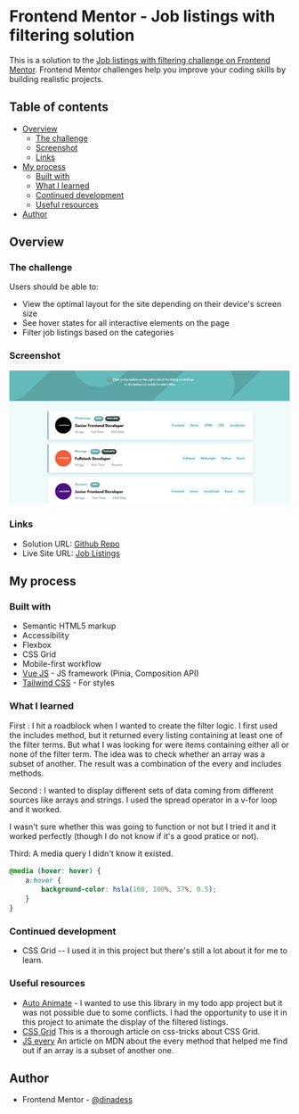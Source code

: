 # Frontend Mentor - Job listings with filtering solution

This is a solution to the [Job listings with filtering challenge on Frontend Mentor](https://www.frontendmentor.io/challenges/job-listings-with-filtering-ivstIPCt). Frontend Mentor challenges help you improve your coding skills by building realistic projects.

## Table of contents

-   [Overview](#overview)
    -   [The challenge](#the-challenge)
    -   [Screenshot](#screenshot)
    -   [Links](#links)
-   [My process](#my-process)
    -   [Built with](#built-with)
    -   [What I learned](#what-i-learned)
    -   [Continued development](#continued-development)
    -   [Useful resources](#useful-resources)
-   [Author](#author)

## Overview

### The challenge

Users should be able to:

-   View the optimal layout for the site depending on their device's screen size
-   See hover states for all interactive elements on the page
-   Filter job listings based on the categories

### Screenshot

![Preview of the page](src/assets/images/preview.png)

### Links

-   Solution URL: [Github Repo](https://github.com/dinadess/job-listings-fm/)
-   Live Site URL: [Job Listings](https://dinadess.github.io/job-listings-fm/)

## My process

### Built with

-   Semantic HTML5 markup
-   Accessibility
-   Flexbox
-   CSS Grid
-   Mobile-first workflow
-   [Vue JS](https://vuejs.org/) - JS framework (Pinia, Composition API)
-   [Tailwind CSS](https://tailwindcss.com/) - For styles

### What I learned

First :
I hit a roadblock when I wanted to create the filter logic. I first used the includes method, but it returned every listing containing at least one of the filter terms. But what I was looking for were items containing either all or none of the filter term. The idea was to check whether an array was a subset of another. The result was a combination of the every and includes methods.

Second :
I wanted to display different sets of data coming from different sources like arrays and strings. I used the spread operator in a v-for loop and it worked.

I wasn't sure whether this was going to function or not but I tried it and it worked perfectly (though I do not know if it's a good pratice or not).

Third:
A media query I didn't know it existed.

```css
@media (hover: hover) {
    a:hover {
        background-color: hsla(160, 100%, 37%, 0.5);
    }
}
```

### Continued development

-   CSS Grid -- I used it in this project but there's still a lot about it for me to learn.

### Useful resources

-   [Auto Animate](https://auto-animate.formkit.com/) - I wanted to use this library in my todo app project but it was not possible due to some conflicts. I had the opportunity to use it in this project to animate the display of the filtered listings.
-   [CSS Grid](https://css-tricks.com/snippets/css/complete-guide-grid/) This is a thorough article on css-tricks about CSS Grid.
-   [JS every](https://developer.mozilla.org/en-US/docs/Web/JavaScript/Reference/Global_Objects/Array/every) An article on MDN about the every method that helped me find out if an array is a subset of another one.

## Author

-   Frontend Mentor - [@dinadess](https://www.frontendmentor.io/profile/dinadess)
